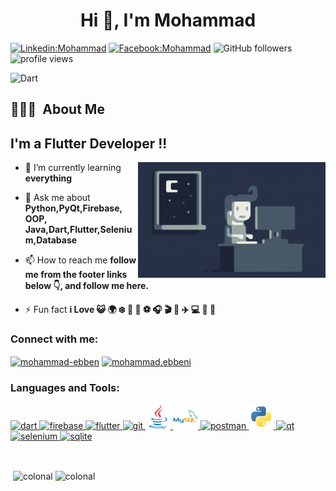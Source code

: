 <h1 align="center">Hi 👋, I'm Mohammad</h1>

[![Linkedin:Mohammad](https://img.shields.io/badge/-Mohammad-blue?style=flat-square&logo=Linkedin&logoColor=white&link=https://www.linkedin.com/in/mohammad-ebben/)](https://www.linkedin.com/in/mohammad-ebben/)
[![Facebook:Mohammad](https://img.shields.io/badge/-Mohammad-blue?style=flat-square&logo=facebook&logoColor=white&link=https://www.facebook.com/mohammad.ebbeni/)](https://www.facebook.com/mohammad.ebbeni/)
![GitHub followers](https://img.shields.io/github/followers/colonal?label=Follow&style=social)
<img alt = "profile views" src="https://komarev.com/ghpvc/?username=colonal&color=brightgreen">  

![Dart](https://user-images.githubusercontent.com/88105077/157883808-762a27a1-c1c5-447c-80a1-fb892f511393.png)

## 👨🏻‍💻 &nbsp;About Me
## I'm a Flutter Developer !!
<img alt="Night Coding" src="https://raw.githubusercontent.com/AVS1508/AVS1508/master/assets/Night-Coding.gif" align="right"/>

- 🌱 I’m currently learning **everything**

- 💬 Ask me about **Python,PyQt,Firebase, OOP, Java,Dart,Flutter,Selenium,Database**

- 📫 How to reach me **follow me from the footer links below 👇, and follow me here.**

- ⚡ Fun fact **i Love 😺 🌍 ❄️ 🍔 🍤 ⚽️ 🎧 🎬 🎤 ✈️ 💻 📱 📸**

<h3 align="left">Connect with me:</h3>
<p align="left">
<a href="https://linkedin.com/in/mohammad-ebben" target="blank"><img align="center" src="https://raw.githubusercontent.com/rahuldkjain/github-profile-readme-generator/master/src/images/icons/Social/linked-in-alt.svg" alt="mohammad-ebben" height="30" width="40" /></a>
<a href="https://fb.com/mohammad.ebbeni" target="blank"><img align="center" src="https://raw.githubusercontent.com/rahuldkjain/github-profile-readme-generator/master/src/images/icons/Social/facebook.svg" alt="mohammad.ebbeni" height="30" width="40" /></a>
</p>

<h3 align="left">Languages and Tools:</h3>
<p align="left"> <a href="https://dart.dev" target="_blank" rel="noreferrer"> <img src="https://www.vectorlogo.zone/logos/dartlang/dartlang-icon.svg" alt="dart" width="40" height="40"/> </a> <a href="https://firebase.google.com/" target="_blank" rel="noreferrer"> <img src="https://www.vectorlogo.zone/logos/firebase/firebase-icon.svg" alt="firebase" width="40" height="40"/> </a> <a href="https://flutter.dev" target="_blank" rel="noreferrer"> <img src="https://www.vectorlogo.zone/logos/flutterio/flutterio-icon.svg" alt="flutter" width="40" height="40"/> </a> <a href="https://git-scm.com/" target="_blank" rel="noreferrer"> <img src="https://www.vectorlogo.zone/logos/git-scm/git-scm-icon.svg" alt="git" width="40" height="40"/> </a> <a href="https://www.java.com" target="_blank" rel="noreferrer"> <img src="https://raw.githubusercontent.com/devicons/devicon/master/icons/java/java-original.svg" alt="java" width="40" height="40"/> </a> <a href="https://www.mysql.com/" target="_blank" rel="noreferrer"> <img src="https://raw.githubusercontent.com/devicons/devicon/master/icons/mysql/mysql-original-wordmark.svg" alt="mysql" width="40" height="40"/> </a> <a href="https://postman.com" target="_blank" rel="noreferrer"> <img src="https://www.vectorlogo.zone/logos/getpostman/getpostman-icon.svg" alt="postman" width="40" height="40"/> </a> <a href="https://www.python.org" target="_blank" rel="noreferrer"> <img src="https://raw.githubusercontent.com/devicons/devicon/master/icons/python/python-original.svg" alt="python" width="40" height="40"/> </a> <a href="https://www.qt.io/" target="_blank" rel="noreferrer"> <img src="https://upload.wikimedia.org/wikipedia/commons/0/0b/Qt_logo_2016.svg" alt="qt" width="40" height="40"/> </a> <a href="https://www.selenium.dev" target="_blank" rel="noreferrer"> <img src="https://raw.githubusercontent.com/detain/svg-logos/780f25886640cef088af994181646db2f6b1a3f8/svg/selenium-logo.svg" alt="selenium" width="40" height="40"/> </a> <a href="https://www.sqlite.org/" target="_blank" rel="noreferrer"> <img src="https://www.vectorlogo.zone/logos/sqlite/sqlite-icon.svg" alt="sqlite" width="40" height="40"/> </a> </p>
<br>
<p>&nbsp;<img align="center" src="https://github-readme-stats.vercel.app/api?username=colonal&show_icons=true&locale=en" alt="colonal" />
<img align="center" src="https://github-readme-streak-stats.herokuapp.com/?user=colonal&" alt="colonal" /></p>
